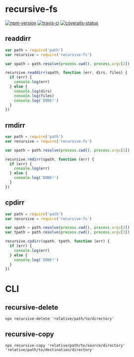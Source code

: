 
# recursive-fs

[![npm-version]][npm] [![travis-ci]][travis] [![coveralls-status]][coveralls]


## readdirr

```js
var path = require('path')
var recursive = require('recursive-fs')

var spath = path.resolve(process.cwd(), process.argv[2])

recursive.readdirr(spath, function (err, dirs, files) {
  if (err) {
    console.log(err)
  } else {
    console.log(dirs)
    console.log(files)
    console.log('DONE!')
  }
})
```


## rmdirr

```js
var path = require('path')
var recursive = require('recursive-fs')

var spath = path.resolve(process.cwd(), process.argv[2])

recursive.rmdirr(spath, function (err) {
  if (err) {
    console.log(err)
  } else {
    console.log('DONE!')
  }
})
```


## cpdirr

```js
var path = require('path')
var recursive = require('recursive-fs')

var spath = path.resolve(process.cwd(), process.argv[2])
var tpath = path.resolve(process.cwd(), process.argv[3])

recursive.cpdirr(spath, tpath, function (err) {
  if (err) {
    console.log(err)
  } else {
    console.log('DONE!')
  }
})
```


# CLI

## recursive-delete
```
npx recursive-delete 'relative/path/to/directory'
```

## recursive-copy
```
npx recursive-copy 'relative/path/to/source/directory' 'relative/path/to/destination/directory'
```

  [npm-version]: https://img.shields.io/npm/v/recursive-fs.svg?style=flat-square (NPM Package Version)
  [travis-ci]: https://img.shields.io/travis/simov/recursive-fs/master.svg?style=flat-square (Build Status - Travis CI)
  [coveralls-status]: https://img.shields.io/coveralls/simov/recursive-fs.svg?style=flat-square (Test Coverage - Coveralls)

  [npm]: https://www.npmjs.com/package/recursive-fs
  [travis]: https://travis-ci.org/simov/recursive-fs
  [coveralls]: https://coveralls.io/github/simov/recursive-fs
